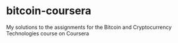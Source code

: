 # bitcoin-coursera
My solutions to the assignments for the Bitcoin and Cryptocurrency Technologies course on Coursera
